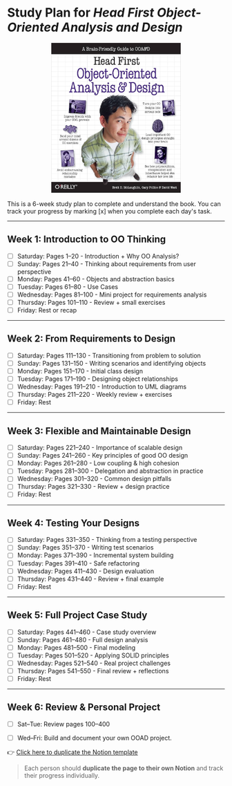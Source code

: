 # Study Plan for *Head First Object-Oriented Analysis and Design*

<p align="center"> <img src="HFOOAD.jpg" alt="sql" width="300"> </p>

This is a 6-week study plan to complete and understand the book. You can track your progress by marking [x] when you complete each day's task.

---

## Week 1: Introduction to OO Thinking

- [ ] Saturday: Pages 1–20 - Introduction + Why OO Analysis?
- [ ] Sunday: Pages 21–40 - Thinking about requirements from user perspective
- [ ] Monday: Pages 41–60 - Objects and abstraction basics
- [ ] Tuesday: Pages 61–80 - Use Cases
- [ ] Wednesday: Pages 81–100 - Mini project for requirements analysis
- [ ] Thursday: Pages 101–110 - Review + small exercises
- [ ] Friday: Rest or recap

---

## Week 2: From Requirements to Design

- [ ] Saturday: Pages 111–130 - Transitioning from problem to solution
- [ ] Sunday: Pages 131–150 - Writing scenarios and identifying objects
- [ ] Monday: Pages 151–170 - Initial class design
- [ ] Tuesday: Pages 171–190 - Designing object relationships
- [ ] Wednesday: Pages 191–210 - Introduction to UML diagrams
- [ ] Thursday: Pages 211–220 - Weekly review + exercises
- [ ] Friday: Rest

---

## Week 3: Flexible and Maintainable Design

- [ ] Saturday: Pages 221–240 - Importance of scalable design
- [ ] Sunday: Pages 241–260 - Key principles of good OO design
- [ ] Monday: Pages 261–280 - Low coupling & high cohesion
- [ ] Tuesday: Pages 281–300 - Delegation and abstraction in practice
- [ ] Wednesday: Pages 301–320 - Common design pitfalls
- [ ] Thursday: Pages 321–330 - Review + design practice
- [ ] Friday: Rest

---

## Week 4: Testing Your Designs

- [ ] Saturday: Pages 331–350 - Thinking from a testing perspective
- [ ] Sunday: Pages 351–370 - Writing test scenarios
- [ ] Monday: Pages 371–390 - Incremental system building
- [ ] Tuesday: Pages 391–410 - Safe refactoring
- [ ] Wednesday: Pages 411–430 - Design evaluation
- [ ] Thursday: Pages 431–440 - Review + final example
- [ ] Friday: Rest

---

## Week 5: Full Project Case Study

- [ ] Saturday: Pages 441–460 - Case study overview
- [ ] Sunday: Pages 461–480 - Full design analysis
- [ ] Monday: Pages 481–500 - Final modeling
- [ ] Tuesday: Pages 501–520 - Applying SOLID principles
- [ ] Wednesday: Pages 521–540 - Real project challenges
- [ ] Thursday: Pages 541–550 - Final review + reflections
- [ ] Friday: Rest

---

## Week 6: Review & Personal Project

- [ ] Sat–Tue: Review pages 100–400
- [ ] Wed–Fri: Build and document your own OOAD project.


👉 [Click here to duplicate the Notion template](https://flash-wall-183.notion.site/Study-Plan-for-Head-First-Object-Oriented-Analysis-and-Design-1e418ca809bf80e698d5c4f918f2f169?pvs=4)

> Each person should **duplicate the page to their own Notion** and track their progress individually.

